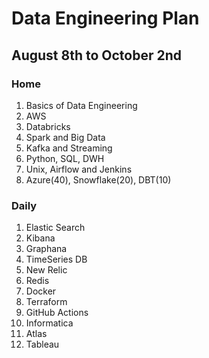 
# Data Engineering Plan

## August 8th to October 2nd

### Home

1. Basics of  Data Engineering
2. AWS
3. Databricks
4. Spark and Big Data
5. Kafka and Streaming
6. Python, SQL, DWH
7. Unix, Airflow and Jenkins
8. Azure(40), Snowflake(20), DBT(10)


### Daily

1. Elastic Search
2. Kibana
3. Graphana
4. TimeSeries DB
5. New Relic
6. Redis
7. Docker
8. Terraform
9. GitHub Actions
10. Informatica
11. Atlas
12. Tableau

